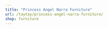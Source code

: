 ```yaml
---
title: "Princess Angel Narra Furniture"
url: /taytay/princess-angel-narra-furniture/
shop: furniture
---
```


